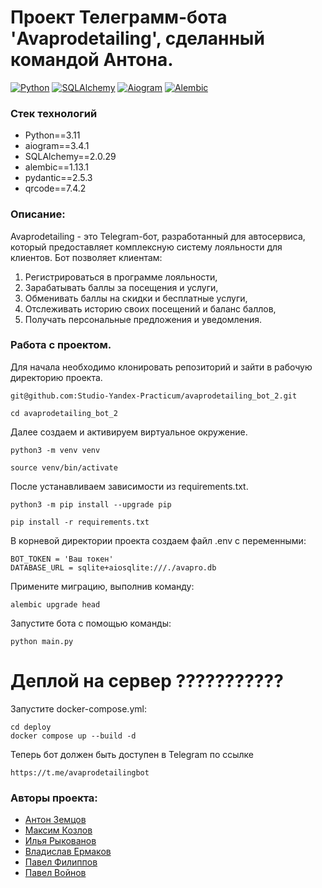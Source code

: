 # Проект Телеграмм-бота 'Avaprodetailing', сделанный командой Антона.

[![Python](https://img.shields.io/badge/Python-blue.svg)](https://www.python.org/)
[![SQLAlchemy](https://img.shields.io/badge/SQLAlchemy-blue.svg)](https://www.sqlalchemy.org/)
[![Aiogram](https://img.shields.io/badge/Aiogram-blue.svg)](https://aiogram.readthedocs.io/en/latest/)
[![Alembic](https://img.shields.io/badge/Alembic-blue.svg)](https://alembic.sqlalchemy.org/)

### Стек технологий
* Python==3.11
* aiogram==3.4.1
* SQLAlchemy==2.0.29
* alembic==1.13.1
* pydantic==2.5.3
* qrcode==7.4.2

### Описание:
Avaprodetailing - это Telegram-бот, разработанный для автосервиса, который предоставляет комплексную систему лояльности для клиентов. Бот позволяет клиентам:
1. Регистрироваться в программе лояльности,
1. Зарабатывать баллы за посещения и услуги,
1. Обменивать баллы на скидки и бесплатные услуги,
1. Отслеживать историю своих посещений и баланс баллов,
1. Получать персональные предложения и уведомления.

### Работа с проектом.
Для начала необходимо клонировать репозиторий и зайти в рабочую директорию проекта.
```
git@github.com:Studio-Yandex-Practicum/avaprodetailing_bot_2.git
```
```
cd avaprodetailing_bot_2
```
Далее создаем и активируем виртуальное окружение.
```
python3 -m venv venv
```
```
source venv/bin/activate
```
После устанавливаем зависимости из requirements.txt.
```
python3 -m pip install --upgrade pip
```
```
pip install -r requirements.txt
```
В корневой директории проекта создаем файл .env с переменными:
```
BOT_TOKEN = 'Ваш токен'
DATABASE_URL = sqlite+aiosqlite:///./avapro.db
```
Примените миграцию, выполнив команду:
```
alembic upgrade head
```
Запустите бота с помощью команды:
```
python main.py
```

# Деплой на сервер ???????????
Запустите docker-compose.yml:
```
cd deploy
docker compose up --build -d
```
Теперь бот должен быть доступен в Telegram по ссылке
```
https://t.me/avaprodetailingbot
```

### Авторы проекта:
- [Антон Земцов](https://github.com/antonata-c)
- [Максим Козлов](https://github.com/mkmmcvrs68)
- [Илья Рыкованов](https://github.com/ilyaryk)
- [Владислав Ермаков](https://github.com/Vladislav199912)
- [Павел Филиппов](https://github.com/pgphil86)
- [Павел Войнов](https://github.com/R1su)
